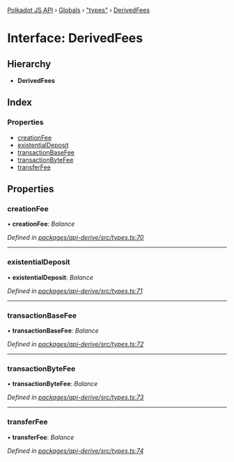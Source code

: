 [Polkadot JS API](../README.md) › [Globals](../globals.md) › ["types"](../modules/_types_.md) › [DerivedFees](_types_.derivedfees.md)

# Interface: DerivedFees

## Hierarchy

* **DerivedFees**

## Index

### Properties

* [creationFee](_types_.derivedfees.md#creationfee)
* [existentialDeposit](_types_.derivedfees.md#existentialdeposit)
* [transactionBaseFee](_types_.derivedfees.md#transactionbasefee)
* [transactionByteFee](_types_.derivedfees.md#transactionbytefee)
* [transferFee](_types_.derivedfees.md#transferfee)

## Properties

###  creationFee

• **creationFee**: *Balance*

*Defined in [packages/api-derive/src/types.ts:70](https://github.com/polkadot-js/api/blob/b1a657d68/packages/api-derive/src/types.ts#L70)*

___

###  existentialDeposit

• **existentialDeposit**: *Balance*

*Defined in [packages/api-derive/src/types.ts:71](https://github.com/polkadot-js/api/blob/b1a657d68/packages/api-derive/src/types.ts#L71)*

___

###  transactionBaseFee

• **transactionBaseFee**: *Balance*

*Defined in [packages/api-derive/src/types.ts:72](https://github.com/polkadot-js/api/blob/b1a657d68/packages/api-derive/src/types.ts#L72)*

___

###  transactionByteFee

• **transactionByteFee**: *Balance*

*Defined in [packages/api-derive/src/types.ts:73](https://github.com/polkadot-js/api/blob/b1a657d68/packages/api-derive/src/types.ts#L73)*

___

###  transferFee

• **transferFee**: *Balance*

*Defined in [packages/api-derive/src/types.ts:74](https://github.com/polkadot-js/api/blob/b1a657d68/packages/api-derive/src/types.ts#L74)*
